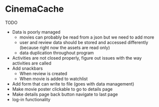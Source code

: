 # CinemaCache

TODO
- Data is poorly managed
  - movies can probably be read from a json but we need to add more
  - user and review data should be stored and accessed differently (because right now the assets are read only)
  - data duplication throughout program
- Activities are not closed properly, figure out issues with the way activities are called
- Add snackbars
  - When review is created
  - When movie is added to watchlist
- Add form that can write to file (goes with data management)
- Make movie poster clickable to go to details page
- Make details page back button navigate to last page
- log-in functionality



  
